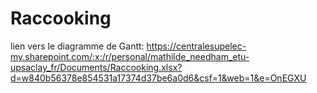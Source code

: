 # Raccooking
lien vers le diagramme de Gantt:
https://centralesupelec-my.sharepoint.com/:x:/r/personal/mathilde_needham_etu-upsaclay_fr/Documents/Raccooking.xlsx?d=w840b56378e854531a17374d37be6a0d6&csf=1&web=1&e=OnEGXU
